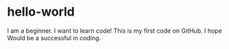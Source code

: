 # hello-world
I am a beginner. I want to learn code!
This is my first code on GitHub. I hope Would be a successful in coding.
